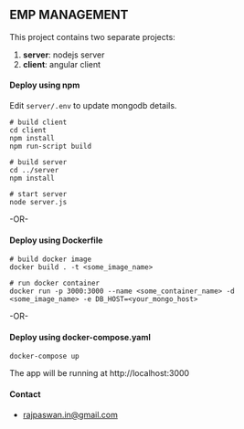 ## EMP MANAGEMENT

This project contains two separate projects:
1. **server**: nodejs server
2. **client**: angular client

#### Deploy using npm
Edit `server/.env` to update mongodb details.
```
# build client
cd client
npm install
npm run-script build

# build server
cd ../server
npm install

# start server
node server.js
```

-OR-

#### Deploy using Dockerfile
```
# build docker image
docker build . -t <some_image_name>

# run docker container
docker run -p 3000:3000 --name <some_container_name> -d <some_image_name> -e DB_HOST=<your_mongo_host>
```

-OR-

#### Deploy using docker-compose.yaml
```
docker-compose up
```

The app will be running at http://localhost:3000

#### Contact
* [rajpaswan.in@gmail.com](mailto:rajpaswan.in@gmail.com)